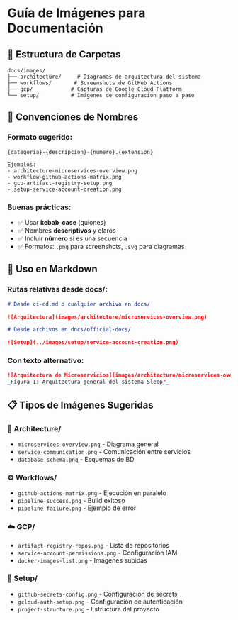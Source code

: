 # Guía de Imágenes para Documentación

## 📁 Estructura de Carpetas

```
docs/images/
├── architecture/     # Diagramas de arquitectura del sistema
├── workflows/       # Screenshots de GitHub Actions
├── gcp/            # Capturas de Google Cloud Platform
└── setup/          # Imágenes de configuración paso a paso
```

## 📝 Convenciones de Nombres

### **Formato sugerido:**

```
{categoria}-{descripcion}-{numero}.{extension}

Ejemplos:
- architecture-microservices-overview.png
- workflow-github-actions-matrix.png
- gcp-artifact-registry-setup.png
- setup-service-account-creation.png
```

### **Buenas prácticas:**

- ✅ Usar **kebab-case** (guiones)
- ✅ Nombres **descriptivos** y claros
- ✅ Incluir **número** si es una secuencia
- ✅ Formatos: `.png` para screenshots, `.svg` para diagramas

## 🔗 Uso en Markdown

### **Rutas relativas desde docs/:**

```markdown
# Desde ci-cd.md o cualquier archivo en docs/

![Arquitectura](images/architecture/microservices-overview.png)

# Desde archivos en docs/official-docs/

![Setup](../images/setup/service-account-creation.png)
```

### **Con texto alternativo:**

```markdown
![Arquitectura de Microservicios](images/architecture/microservices-overview.png)
_Figura 1: Arquitectura general del sistema Sleepr_
```

## 📋 Tipos de Imágenes Sugeridas

### **📐 Architecture/**

- `microservices-overview.png` - Diagrama general
- `service-communication.png` - Comunicación entre servicios
- `database-schema.png` - Esquemas de BD

### **⚙️ Workflows/**

- `github-actions-matrix.png` - Ejecución en paralelo
- `pipeline-success.png` - Build exitoso
- `pipeline-failure.png` - Ejemplo de error

### **☁️ GCP/**

- `artifact-registry-repos.png` - Lista de repositorios
- `service-account-permissions.png` - Configuración IAM
- `docker-images-list.png` - Imágenes subidas

### **🔧 Setup/**

- `github-secrets-config.png` - Configuración de secrets
- `gcloud-auth-setup.png` - Configuración de autenticación
- `project-structure.png` - Estructura del proyecto
